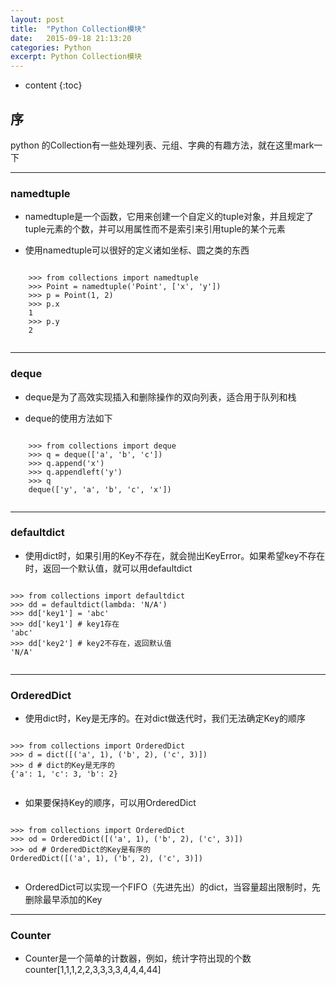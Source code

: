 ```yaml
---
layout: post
title:  "Python Collection模块"
date:   2015-09-18 21:13:20
categories: Python
excerpt: Python Collection模块
---
```


* content
{:toc}


## 序

python 的Collection有一些处理列表、元组、字典的有趣方法，就在这里mark一下

---

### namedtuple

 * namedtuple是一个函数，它用来创建一个自定义的tuple对象，并且规定了tuple元素的个数，并可以用属性而不是索引来引用tuple的某个元素

 * 使用namedtuple可以很好的定义诸如坐标、圆之类的东西
 <pre><code>
    >>> from collections import namedtuple
    >>> Point = namedtuple('Point', ['x', 'y'])
    >>> p = Point(1, 2)
    >>> p.x
    1
    >>> p.y
    2
 </code></pre>

---

### deque

 * deque是为了高效实现插入和删除操作的双向列表，适合用于队列和栈

 * deque的使用方法如下
 <pre><code>
    >>> from collections import deque
    >>> q = deque(['a', 'b', 'c'])
    >>> q.append('x')
    >>> q.appendleft('y')
    >>> q
    deque(['y', 'a', 'b', 'c', 'x'])
 </code></pre>

---

### defaultdict

 * 使用dict时，如果引用的Key不存在，就会抛出KeyError。如果希望key不存在时，返回一个默认值，就可以用defaultdict
 <pre><code>
>>> from collections import defaultdict
>>> dd = defaultdict(lambda: 'N/A')
>>> dd['key1'] = 'abc'
>>> dd['key1'] # key1存在
'abc'
>>> dd['key2'] # key2不存在，返回默认值
'N/A'
 </code></pre>

---

### OrderedDict

 * 使用dict时，Key是无序的。在对dict做迭代时，我们无法确定Key的顺序
 <pre><code>
>>> from collections import OrderedDict
>>> d = dict([('a', 1), ('b', 2), ('c', 3)])
>>> d # dict的Key是无序的
{'a': 1, 'c': 3, 'b': 2}
 </code></pre>

 * 如果要保持Key的顺序，可以用OrderedDict
 <pre><code>
>>> from collections import OrderedDict
>>> od = OrderedDict([('a', 1), ('b', 2), ('c', 3)])
>>> od # OrderedDict的Key是有序的
OrderedDict([('a', 1), ('b', 2), ('c', 3)])
 </code></pre>

 * OrderedDict可以实现一个FIFO（先进先出）的dict，当容量超出限制时，先删除最早添加的Key

---

### Counter

 * Counter是一个简单的计数器，例如，统计字符出现的个数
counter[1,1,1,2,2,3,3,3,3,4,4,4,44]
